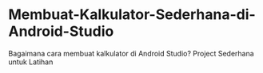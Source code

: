 # Membuat-Kalkulator-Sederhana-di-Android-Studio
Bagaimana cara membuat kalkulator di Android Studio? Project Sederhana untuk Latihan
